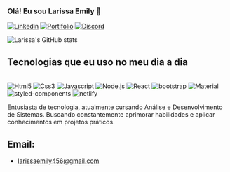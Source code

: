 
### Olá! Eu sou Larissa Emily 👋

[![Linkedin](https://img.shields.io/badge/LinkedIn-0077B5?style=for-the-badge&logo=linkedin&logoColor=white)](https://www.linkedin.com/in/larissa-emily-33022a1ba/)
[![Portifolio](https://img.shields.io/badge/website-000000?style=for-the-badge&logo=About.me&logoColor=white)](https://portfoliofrontend9.netlify.app)
[![Discord](https://img.shields.io/badge/Discord-7289DA?style=for-the-badge&logo=discord&logoColor=white)](https://discord.com/channels/@me)

![Larissa's GitHub stats](https://github-readme-stats.vercel.app/api?username=Larissa-Emily&show_icons=true&theme=cobalt)

## Tecnologias que eu uso no meu dia a dia 

<div style="display: inline-block"></br>
<img src="https://img.shields.io/badge/HTML5-E34F26?style=for-the-badge&logo=html5&logoColor=white" alt="Html5"/>
<img src="https://img.shields.io/badge/CSS3-1572B6?style=for-the-badge&logo=css3&logoColor=white" alt="Css3"/>
<img src="https://img.shields.io/badge/JavaScript-F7DF1E?style=for-the-badge&logo=javascript&logoColor=black" alt="Javascript"/>
<img src="https://img.shields.io/badge/Node.js-43853D?style=for-the-badge&logo=node.js&logoColor=white" alt="Node.js"/>
<img src="https://img.shields.io/badge/React-20232A?style=for-the-badge&logo=react&logoColor=61DAFB" alt="React"/>
<img src="https://img.shields.io/badge/Bootstrap-563D7C?style=for-the-badge&logo=bootstrap&logoColor=white" alt="bootstrap"/>

<img src="https://img.shields.io/badge/Material--UI-0081CB?style=for-the-badge&logo=material-ui&logoColor=white" alt="Material"/>

<img src="https://img.shields.io/badge/styled--components-DB7093?style=for-the-badge&logo=styled-components&logoColor=white" alt="styled-components"/>

<img src="https://img.shields.io/badge/Netlify-00C7B7?style=for-the-badge&logo=netlify&logoColor=white" alt="netlify"/>
</div>
</br>

Entusiasta de tecnologia, atualmente cursando Análise e Desenvolvimento de Sistemas. Buscando constantemente aprimorar habilidades e aplicar conhecimentos em projetos práticos.

## Email: 
- larissaemily456@gmail.com
